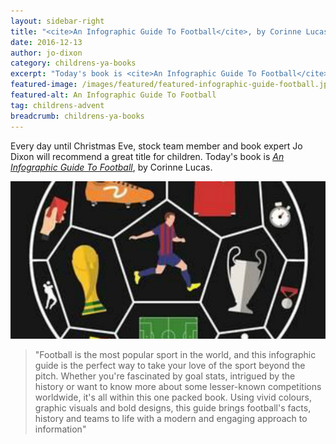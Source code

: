 ```yaml
---
layout: sidebar-right
title: "<cite>An Infographic Guide To Football</cite>, by Corinne Lucas"
date: 2016-12-13
author: jo-dixon
category: childrens-ya-books
excerpt: "Today's book is <cite>An Infographic Guide To Football</cite>, by Corinne Lucas."
featured-image: /images/featured/featured-infographic-guide-football.jpg
featured-alt: An Infographic Guide To Football
tag: childrens-advent
breadcrumb: childrens-ya-books
---
```


Every day until Christmas Eve, stock team member and book expert Jo Dixon will recommend a great title for children. Today's book is <a href="https://suffolk.spydus.co.uk/cgi-bin/spydus.exe/ENQ/OPAC/BIBENQ?BRN=2018674"><cite>An Infographic Guide To Football</cite></a>, by Corinne Lucas.

![An Infographic Guide To Football](/images/featured/featured-infographic-guide-football.jpg)

> "Football is the most popular sport in the world, and this infographic guide is the perfect way to take your love of the sport beyond the pitch. Whether you're fascinated by goal stats, intrigued by the history or want to know more about some lesser-known competitions worldwide, it's all within this one packed book. Using vivid colours, graphic visuals and bold designs, this guide brings football's facts, history and teams to life with a modern and engaging approach to information"
